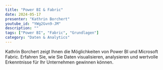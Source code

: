 ```yaml
---
title: "Power BI & Fabric"
date: 2024-05-17
presenter: "Kathrin Borchert"
youtube_id: "YWg2Gvn9-JM"
description: ""
tags: ["Power BI", "Fabric", "Grundlagen"]
category: "Daten & Analytics"
---
```


Kathrin Borchert zeigt Ihnen die Möglichkeiten von Power BI und Microsoft Fabric. Erfahren Sie, wie Sie Daten visualisieren, analysieren und wertvolle Erkenntnisse für Ihr Unternehmen gewinnen können.
